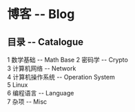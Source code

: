 # 博客 -- Blog

## 目录 -- Catalogue
1 数学基础  -- Math Base
2 密码学 -- Crypto  
3 计算机网络 -- Network  
4 计算机操作系统 -- Operation System  
5 Linux  
6 编程语言 -- Language   
7 杂项 -- Misc